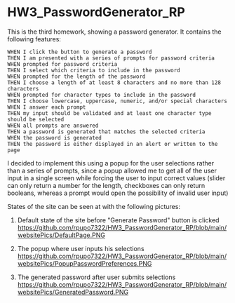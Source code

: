# HW3_PasswordGenerator_RP
This is the third homework, showing a password generator. It contains the following features:

    WHEN I click the button to generate a password
    THEN I am presented with a series of prompts for password criteria
    WHEN prompted for password criteria
    THEN I select which criteria to include in the password
    WHEN prompted for the length of the password
    THEN I choose a length of at least 8 characters and no more than 128 characters
    WHEN prompted for character types to include in the password
    THEN I choose lowercase, uppercase, numeric, and/or special characters
    WHEN I answer each prompt
    THEN my input should be validated and at least one character type should be selected
    WHEN all prompts are answered
    THEN a password is generated that matches the selected criteria
    WHEN the password is generated
    THEN the password is either displayed in an alert or written to the page

I decided to implement this using a popup for the user selections rather than a series of prompts, since a popup allowed me to get all of the user input in a single screen while forcing the user to input correct values (slider can only return a number for the length, checkboxes can only return booleans, whereas a prompt would open the possibility of invalid user input)

States of the site can be seen at with the following pictures:
1. Default state of the site before "Generate Password" button is clicked
https://github.com/rpupo7322/HW3_PasswordGenerator_RP/blob/main/websitePics/DefaultPage.PNG

2. The popup where user inputs his selections
https://github.com/rpupo7322/HW3_PasswordGenerator_RP/blob/main/websitePics/PopupPasswordPreferences.PNG

3. The generated password after user submits selections
https://github.com/rpupo7322/HW3_PasswordGenerator_RP/blob/main/websitePics/GeneratedPassword.PNG